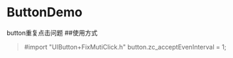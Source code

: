 # ButtonDemo
button重复点击问题
##使用方式
>#import "UIButton+FixMutiClick.h"
button.zc_acceptEvenInterval = 1;
